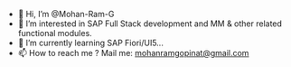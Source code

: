 - 👋 Hi, I’m @Mohan-Ram-G
- 👀 I’m interested in SAP Full Stack development and MM & other related functional modules.
- 🌱 I’m currently learning SAP Fiori/UI5...
- 📫 How to reach me ? Mail me: mohanramgopinat@gmail.com

<!---
Mohan-Ram-G/Mohan-Ram-G is a ✨ special ✨ repository because its `README.md` (this file) appears on your GitHub profile.
You can click the Preview link to take a look at your changes.
--->
